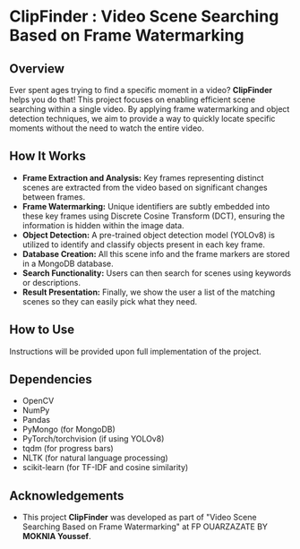 # ClipFinder : Video Scene Searching Based on Frame Watermarking

## Overview

Ever spent ages trying to find a specific moment in a video? **ClipFinder** helps you do that!
This project focuses on enabling efficient scene searching within a single video. By applying frame watermarking and object detection techniques, we aim to provide a way to quickly locate specific moments without the need to watch the entire video.

## How It Works

- **Frame Extraction and Analysis:** Key frames representing distinct scenes are extracted from the video based on significant changes between frames.
- **Frame Watermarking:** Unique identifiers are subtly embedded into these key frames using Discrete Cosine Transform (DCT), ensuring the information is hidden within the image data.
- **Object Detection:** A pre-trained object detection model (YOLOv8) is utilized to identify and classify objects present in each key frame.
- **Database Creation:** All this scene info and the frame markers are stored in a MongoDB database.
- **Search Functionality:** Users can then search for scenes using keywords or descriptions.
- **Result Presentation:** Finally, we show the user a list of the matching scenes so they can easily pick what they need.

## How to Use

Instructions will be provided upon full implementation of the project.

## Dependencies

- OpenCV
- NumPy
- Pandas
- PyMongo (for MongoDB)
- PyTorch/torchvision (if using YOLOv8)
- tqdm (for progress bars)
- NLTK (for natural language processing)
- scikit-learn (for TF-IDF and cosine similarity)
    
## Acknowledgements

- This project **ClipFinder** was developed as part of "Video Scene Searching Based on Frame Watermarking" at FP OUARZAZATE BY **MOKNIA Youssef**.
